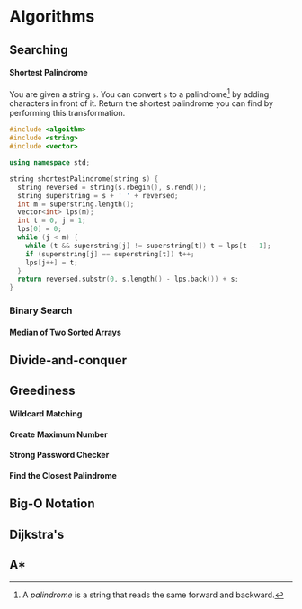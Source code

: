 # Algorithms

## Searching

#### Shortest Palindrome

You are given a string `s`. You can convert `s` to a palindrome[^1] by adding characters in front of it. Return the shortest palindrome you can find by performing this transformation.

```c++
#include <algoithm>
#include <string>
#include <vector>

using namespace std;

string shortestPalindrome(string s) {
  string reversed = string(s.rbegin(), s.rend());
  string superstring = s + ' ' + reversed;
  int m = superstring.length();
  vector<int> lps(m);
  int t = 0, j = 1;
  lps[0] = 0;
  while (j < m) {
    while (t && superstring[j] != superstring[t]) t = lps[t - 1];
    if (superstring[j] == superstring[t]) t++;
    lps[j++] = t;
  }
  return reversed.substr(0, s.length() - lps.back()) + s;
}

```

### Binary Search

#### Median of Two Sorted Arrays

## Divide-and-conquer

## Greediness

#### Wildcard Matching

#### Create Maximum Number

#### Strong Password Checker

#### Find the Closest Palindrome

## Big-O Notation

## Dijkstra's

## A\*

[^1]: A *palindrome* is a string that reads the same forward and backward.
